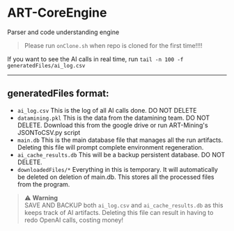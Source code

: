 # ART-CoreEngine
Parser and code understanding engine 

> Please run `onClone.sh` when repo is cloned for the first time!!!!


If you want to see the AI calls in real time, run 
`tail -n 100 -f generatedFiles/ai_log.csv`

---

## generatedFiles format:
- `ai_log.csv` This is the log of all AI calls done. DO NOT DELETE
- `datamining.pkl` This is the data from the datamining team. DO NOT DELETE. 
Download this from the google drive or run ART-Mining's JSONToCSV.py script
- `main.db` This is the main database file that manages all the run artifacts. Deleting this file will prompt complete environment regeneration.
- `ai_cache_results.db` This will be a backup persistent database. DO NOT DELETE.
- `downloadedFiles/*` Everything in this is temporary. It will automatically be deleted on deletion of main.db. This stores all the processed files from the program.

> :warning: **Warning**<br>
SAVE AND BACKUP both `ai_log.csv` and `ai_cache_results.db` as this keeps track of AI artifacts. Deleting this file can result in having to redo OpenAI calls, costing money!